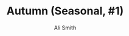 ---
title: "Autumn (Seasonal, #1)"
author: "Ali Smith"
isbn: "0241207002"
isbn13: "9780241207000"
rating: "3"
publisher: "Hamish Hamilton"
pages: "264"
publishYear: "2016"
read: "2020"
goodreads_id: "28446947"
language: "en"
---